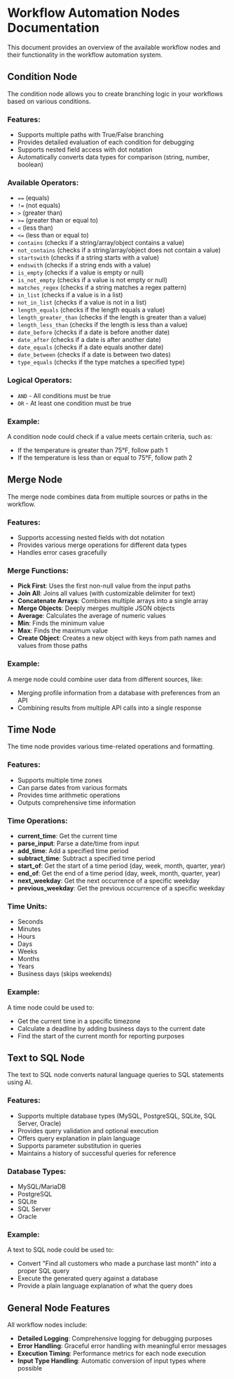 # Workflow Automation Nodes Documentation

This document provides an overview of the available workflow nodes and their functionality in the workflow automation system.

## Condition Node

The condition node allows you to create branching logic in your workflows based on various conditions.

### Features:

- Supports multiple paths with True/False branching
- Provides detailed evaluation of each condition for debugging
- Supports nested field access with dot notation
- Automatically converts data types for comparison (string, number, boolean)

### Available Operators:

- `==` (equals)
- `!=` (not equals)
- `>` (greater than)
- `>=` (greater than or equal to)
- `<` (less than)
- `<=` (less than or equal to)
- `contains` (checks if a string/array/object contains a value)
- `not_contains` (checks if a string/array/object does not contain a value)
- `startswith` (checks if a string starts with a value)
- `endswith` (checks if a string ends with a value)
- `is_empty` (checks if a value is empty or null)
- `is_not_empty` (checks if a value is not empty or null)
- `matches_regex` (checks if a string matches a regex pattern)
- `in_list` (checks if a value is in a list)
- `not_in_list` (checks if a value is not in a list)
- `length_equals` (checks if the length equals a value)
- `length_greater_than` (checks if the length is greater than a value)
- `length_less_than` (checks if the length is less than a value)
- `date_before` (checks if a date is before another date)
- `date_after` (checks if a date is after another date)
- `date_equals` (checks if a date equals another date)
- `date_between` (checks if a date is between two dates)
- `type_equals` (checks if the type matches a specified type)

### Logical Operators:

- `AND` - All conditions must be true
- `OR` - At least one condition must be true

### Example:

A condition node could check if a value meets certain criteria, such as:
- If the temperature is greater than 75°F, follow path 1
- If the temperature is less than or equal to 75°F, follow path 2

## Merge Node

The merge node combines data from multiple sources or paths in the workflow.

### Features:

- Supports accessing nested fields with dot notation
- Provides various merge operations for different data types
- Handles error cases gracefully

### Merge Functions:

- **Pick First**: Uses the first non-null value from the input paths
- **Join All**: Joins all values (with customizable delimiter for text)
- **Concatenate Arrays**: Combines multiple arrays into a single array
- **Merge Objects**: Deeply merges multiple JSON objects
- **Average**: Calculates the average of numeric values
- **Min**: Finds the minimum value
- **Max**: Finds the maximum value
- **Create Object**: Creates a new object with keys from path names and values from those paths

### Example:

A merge node could combine user data from different sources, like:
- Merging profile information from a database with preferences from an API
- Combining results from multiple API calls into a single response

## Time Node

The time node provides various time-related operations and formatting.

### Features:

- Supports multiple time zones
- Can parse dates from various formats
- Provides time arithmetic operations
- Outputs comprehensive time information

### Time Operations:

- **current_time**: Get the current time
- **parse_input**: Parse a date/time from input
- **add_time**: Add a specified time period
- **subtract_time**: Subtract a specified time period
- **start_of**: Get the start of a time period (day, week, month, quarter, year)
- **end_of**: Get the end of a time period (day, week, month, quarter, year)
- **next_weekday**: Get the next occurrence of a specific weekday
- **previous_weekday**: Get the previous occurrence of a specific weekday

### Time Units:

- Seconds
- Minutes
- Hours
- Days
- Weeks
- Months
- Years
- Business days (skips weekends)

### Example:

A time node could be used to:
- Get the current time in a specific timezone
- Calculate a deadline by adding business days to the current date
- Find the start of the current month for reporting purposes

## Text to SQL Node

The text to SQL node converts natural language queries to SQL statements using AI.

### Features:

- Supports multiple database types (MySQL, PostgreSQL, SQLite, SQL Server, Oracle)
- Provides query validation and optional execution
- Offers query explanation in plain language
- Supports parameter substitution in queries
- Maintains a history of successful queries for reference

### Database Types:

- MySQL/MariaDB
- PostgreSQL
- SQLite
- SQL Server
- Oracle

### Example:

A text to SQL node could be used to:
- Convert "Find all customers who made a purchase last month" into a proper SQL query
- Execute the generated query against a database
- Provide a plain language explanation of what the query does

## General Node Features

All workflow nodes include:

- **Detailed Logging**: Comprehensive logging for debugging purposes
- **Error Handling**: Graceful error handling with meaningful error messages
- **Execution Timing**: Performance metrics for each node execution
- **Input Type Handling**: Automatic conversion of input types where possible 
